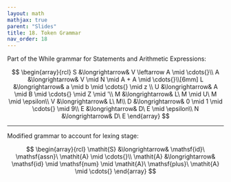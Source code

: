 ```yaml
---
layout: math
mathjax: true
parent: "Slides"
title: 18. Token Grammar
nav_order: 18
---
```


Part of the While grammar for Statements and Arithmetic Expressions:

$$
\begin{array}{rcl}
  S &\longrightarrow& V \leftarrow A \mid \cdots{}\\
  A &\longrightarrow& V \mid N \mid A + A \mid \cdots{}\\[6mm]
  L &\longrightarrow& a \mid b \mid \cdots{} \mid z \\
  U &\longrightarrow& A \mid B \mid \cdots{} \mid Z \mid '\\
  M &\longrightarrow& L\ M \mid U\ M \mid \epsilon\\
  V &\longrightarrow& L\ M\\
  D &\longrightarrow& 0 \mid 1 \mid \cdots{} \mid 9\\
  E &\longrightarrow& D\ E \mid \epsilon\\
  N &\longrightarrow& D\ E
\end{array}
$$

***

Modified grammar to account for lexing stage:

$$
  \begin{array}{rcl}
  \mathit{S} &\longrightarrow& \mathsf{id}\ \mathsf{assn}\ \mathit{A} \mid \cdots{}\\
  \mathit{A} &\longrightarrow& \mathsf{id} \mid \mathsf{num} \mid \mathit{A}\ \mathsf{plus}\ \mathit{A} \mid \cdots{}
  \end{array}
$$